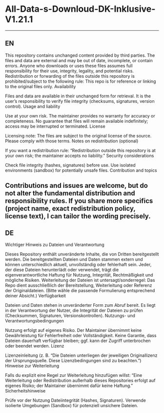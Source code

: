 # All-Data-s-Downloud-DK-Inklusive-V1.21.1
---
EN
---
This repository contains unchanged content provided by third parties. The files and data are external and may be out of date, incomplete, or contain errors.
Anyone who downloads or uses these files assumes full responsibility for their use, integrity, legality, and potential risks.
Redistribution or forwarding of the files outside this repository is prohibited/subject to the following rule: This repo is for reference or linking to the original files only.
Availability

Files and data are available in their unchanged form for retrieval.
It is the user’s responsibility to verify file integrity (checksums, signatures, version control).
Usage and liability

Use at your own risk.
The maintainer provides no warranty for accuracy or completeness.
No guarantee that files will remain available indefinitely; access may be interrupted or terminated.
License

Licensing note: The files are subject to the original license of the source. Please comply with those terms.
Notes on redistribution (optional)

If you want a redistribution rule: “Redistribution outside this repository is at your own risk; the maintainer accepts no liability.”
Security considerations

Check file integrity (hashes, signatures) before use.
Use isolated environments (sandbox) for potentially unsafe files.
Contribution and topics

Contributions and issues are welcome, but do not alter the fundamental distribution and responsibility rules.
If you share more specifics (project name, exact redistribution policy, license text), I can tailor the wording precisely.
---
DE
---
Wichtiger Hinweis zu Dateien und Verantwortung

Dieses Repository enthält unveränderte Inhalte, die von Dritten bereitgestellt werden. Die bereitgestellten Dateien und Daten stammen extern und können unterschiedlich aktuell, unvollständig oder fehlerhaft sein.
Jeder, der diese Dateien herunterlädt oder verwendet, trägt die eigenverantwortliche Haftung für Nutzung, Integrität, Rechtmäßigkeit und mögliche Risiken.
Weiterleitung der Dateien ist untersagt/sonderregel: Das Repo dient ausschließlich der Bereitstellung, Weiterleitung oder Referenz der Originaldateien. (Bitte wähle die passende Formulierung entsprechend deiner Absicht.)
Verfügbarkeit

Dateien und Daten stehen in unveränderter Form zum Abruf bereit.
Es liegt in der Verantwortung der Nutzer, die Integrität der Dateien zu prüfen (Checksummen, Signaturen, Versionskontrollen).
Nutzungs- und Verantwortungsbedingungen

Nutzung erfolgt auf eigenes Risiko.
Der Maintainer übernimmt keine Gewährleistung für Fehlerfreiheit oder Vollständigkeit.
Keine Garantie, dass Dateien dauerhaft verfügbar bleiben; ggf. kann der Zugriff unterbrochen oder beendet werden.
Lizenz

Lizenzeinleitung (z. B. “Die Dateien unterliegen der jeweiligen Originallizenz der Ursprungsquelle. Diese Lizenzbedingungen sind zu beachten.”)
Hinweise zur Weiterleitung

Falls du explizit eine Regel zur Weiterleitung hinzufügen willst: “Eine Weiterleitung oder Redistribution außerhalb dieses Repositories erfolgt auf eigenes Risiko; der Maintainer übernimmt dafür keine Haftung.”
Sicherheitshinweise

Prüfe vor der Nutzung Dateiintegrität (Hashes, Signaturen).
Verwende isolierte Umgebungen (Sandbox) für potenziell unsichere Dateien.
